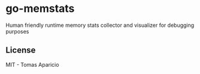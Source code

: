 # go-memstats

Human friendly runtime memory stats collector and visualizer for debugging purposes

## License

MIT - Tomas Aparicio
